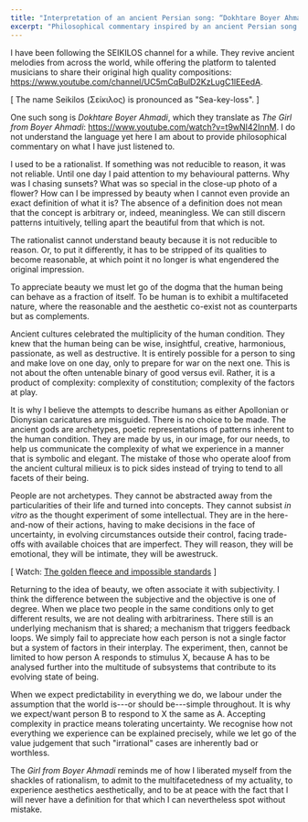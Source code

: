 ```yaml
---
title: "Interpretation of an ancient Persian song: “Dokhtare Boyer Ahmadi”"
excerpt: "Philosophical commentary inspired by an ancient Persian song."
---
```


I have been following the SEIKILOS channel for a while.  They revive
ancient melodies from across the world, while offering the platform to
talented musicians to share their original high quality compositions:
<https://www.youtube.com/channel/UC5mCqBulD2KzLugC1lEEedA>.

[ The name Seikilos (Σείκιλος) is pronounced as "Sea-key-loss". ]

One such song is _Dokhtare Boyer Ahmadi_, which they translate as _The
Girl from Boyer Ahmadi_: <https://www.youtube.com/watch?v=t9wNI42InnM>.
I do not understand the language yet here I am about to provide
philosophical commentary on what I have just listened to.

I used to be a rationalist.  If something was not reducible to reason,
it was not reliable.  Until one day I paid attention to my behavioural
patterns.  Why was I chasing sunsets?  What was so special in the
close-up photo of a flower?  How can I be impressed by beauty when I
cannot even provide an exact definition of what it is?  The absence of
a definition does not mean that the concept is arbitrary or, indeed,
meaningless.  We can still discern patterns intuitively, telling apart
the beautiful from that which is not.

The rationalist cannot understand beauty because it is not reducible
to reason.  Or, to put it differently, it has to be stripped of its
qualities to become reasonable, at which point it no longer is what
engendered the original impression.

To appreciate beauty we must let go of the dogma that the human being
can behave as a fraction of itself.  To be human is to exhibit a
multifaceted nature, where the reasonable and the aesthetic co-exist
not as counterparts but as complements.

Ancient cultures celebrated the multiplicity of the human condition.
They knew that the human being can be wise, insightful, creative,
harmonious, passionate, as well as destructive.  It is entirely
possible for a person to sing and make love on one day, only to
prepare for war on the next one.  This is not about the often
untenable binary of good versus evil.  Rather, it is a product of
complexity: complexity of constitution; complexity of the factors at
play.

It is why I believe the attempts to describe humans as either
Apollonian or Dionysian caricatures are misguided.  There is no choice
to be made.  The ancient gods are archetypes, poetic representations
of patterns inherent to the human condition.  They are made by us, in
our image, for our needs, to help us communicate the complexity of
what we experience in a manner that is symbolic and elegant.  The
mistake of those who operate aloof from the ancient cultural milieux
is to pick sides instead of trying to tend to all facets of their
being.

People are not archetypes.  They cannot be abstracted away from the
particularities of their life and turned into concepts.  They cannot
subsist _in vitro_ as the thought experiment of some intellectual.
They are in the here-and-now of their actions, having to make
decisions in the face of uncertainty, in evolving circumstances
outside their control, facing trade-offs with available choices that
are imperfect.  They will reason, they will be emotional, they will be
intimate, they will be awestruck.

[ Watch: [The golden fleece and impossible standards](https://protesilaos.com/books/2023-04-24-golden-fleece-impossible-standards/) ]

Returning to the idea of beauty, we often associate it with
subjectivity.  I think the difference between the subjective and the
objective is one of degree.  When we place two people in the same
conditions only to get different results, we are not dealing with
arbitrariness.  There still is an underlying mechanism that is shared;
a mechanism that triggers feedback loops.  We simply fail to
appreciate how each person is not a single factor but a system of
factors in their interplay.  The experiment, then, cannot be limited
to how person A responds to stimulus X, because A has to be analysed
further into the multitude of subsystems that contribute to its
evolving state of being.

When we expect predictability in everything we do, we labour under the
assumption that the world is---or should be---simple throughout.  It
is why we expect/want person B to respond to X the same as A.
Accepting complexity in practice means tolerating uncertainty.  We
recognise how not everything we experience can be explained precisely,
while we let go of the value judgement that such "irrational" cases
are inherently bad or worthless.

The _Girl from Boyer Ahmadi_ reminds me of how I liberated myself from
the shackles of rationalism, to admit to the multifacetedness of my
actuality, to experience aesthetics aesthetically, and to be at peace
with the fact that I will never have a definition for that which I can
nevertheless spot without mistake.
